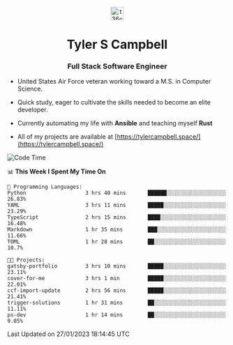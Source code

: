 <p align="center">
<a href="https://www.linkedin.com/in/t36campbell" target="blank"><img align="center" src="https://ik.imagekit.io/t36campbell/Portfolio/linkedin.png.original_m8bbGgPh6.png" alt="t36campbell" height="30" width="30" /></a>
</p>
<h1 align="center">Tyler S Campbell</h1>
<h3 align="center">Full Stack Software Engineer</h3>

* United States Air Force veteran working toward a M.S. in Computer Science.

* Quick study, eager to cultivate the skills needed to become an elite developer.

* Currently automating my life with **Ansible** and teaching myself **Rust**

* All of my projects are available at [https://tylercampbell.space/](https://tylercampbell.space/)

<!--START_SECTION:waka-->
![Code Time](http://img.shields.io/badge/Code%20Time-2%2C122%20hrs%2053%20mins-blue)

📊 **This Week I Spent My Time On** 

```text
💬 Programming Languages: 
Python                   3 hrs 40 mins       ██████░░░░░░░░░░░░░░░░░░░   26.83% 
YAML                     3 hrs 11 mins       █████░░░░░░░░░░░░░░░░░░░░   23.29% 
TypeScript               2 hrs 15 mins       ████░░░░░░░░░░░░░░░░░░░░░   16.48% 
Markdown                 1 hr 35 mins        ███░░░░░░░░░░░░░░░░░░░░░░   11.66% 
TOML                     1 hr 28 mins        ██░░░░░░░░░░░░░░░░░░░░░░░   10.7%

🐱‍💻 Projects: 
gatsby-portfolio         3 hrs 10 mins       █████░░░░░░░░░░░░░░░░░░░░   23.11% 
cover-for-me             3 hrs 1 min         █████░░░░░░░░░░░░░░░░░░░░   22.01% 
ccf-import-update        2 hrs 56 mins       █████░░░░░░░░░░░░░░░░░░░░   21.41% 
trigger-solutions        1 hr 31 mins        ██░░░░░░░░░░░░░░░░░░░░░░░   11.11% 
ps-dev                   1 hr 14 mins        ██░░░░░░░░░░░░░░░░░░░░░░░   9.05%

```


 Last Updated on 27/01/2023 18:14:45 UTC
<!--END_SECTION:waka-->
